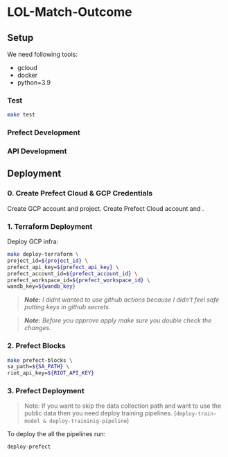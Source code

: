 # LOL-Match-Outcome


## Setup

We need following tools:
* gcloud
* docker
* python=3.9

### Test

```bash
make test
```

### Prefect Development

### API Development

## Deployment

### 0. Create Prefect Cloud & GCP Credentials

Create GCP account and project.
Create Prefect Cloud account and .

### 1. Terraform Deployment

Deploy GCP infra:
```bash
make deploy-terraform \
project_id=${project_id} \
prefect_api_key=${prefect_api_key} \
prefect_account_id=${prefect_account_id} \
prefect_workspace_id=${prefect_workspace_id} \
wandb_key=${wandb_key}
```

> ***Note:**
> I didnt wanted to use github actions because I didn't feel safe putting keys in github secrets.*

> ***Note:**
> Before you approve apply make sure you double check the changes.*

### 2. Prefect Blocks

```bash
make prefect-blocks \
sa_path=${SA_PATH} \
riot_api_key=${RIOT_API_KEY}
```

### 3. Prefect Deployment

> Note:
> If you want to skip the data collection path and want to use the public data then you need deploy training pipelines. (`deploy-train-model & deploy-traininig-pipeline`)

To deploy the all the pipelines run:
```bash
deploy-prefect
```
